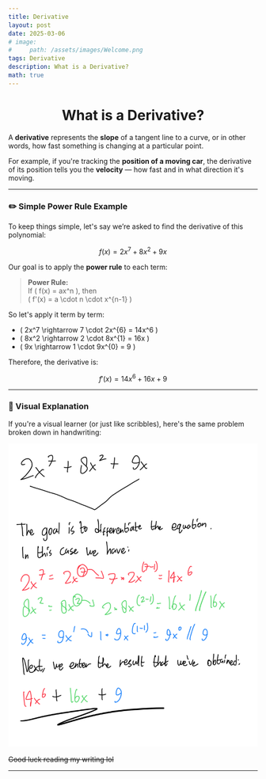 ```yaml
---
title: Derivative
layout: post
date: 2025-03-06
# image:
#     path: /assets/images/Welcome.png
tags: Derivative
description: What is a Derivative?
math: true
---
```


<h1 align="center">What is a Derivative?</h1>

A **derivative** represents the **slope** of a tangent line to a curve, or in other words, how fast something is changing at a particular point.

For example, if you're tracking the **position of a moving car**, the derivative of its position tells you the **velocity** — how fast and in what direction it's moving.

---

### ✏️ Simple Power Rule Example

To keep things simple, let's say we’re asked to find the derivative of this polynomial:

$$
f(x) = 2x^7 + 8x^2 + 9x
$$

Our goal is to apply the **power rule** to each term:

> **Power Rule:**  
> If \( f(x) = ax^n \), then  
> \( f'(x) = a \cdot n \cdot x^{n-1} \)

So let's apply it term by term:

- \( 2x^7 \rightarrow 7 \cdot 2x^{6} = 14x^6 \)
- \( 8x^2 \rightarrow 2 \cdot 8x^{1} = 16x \)
- \( 9x \rightarrow 1 \cdot 9x^{0} = 9 \)

Therefore, the derivative is:

$$
f'(x) = 14x^6 + 16x + 9
$$

---

### 📝 Visual Explanation

If you're a visual learner (or just like scribbles), here's the same problem broken down in handwriting:

![](/assets/derivative/2x⁷+8x²+9x.png)

~~Good luck reading my writing lol~~

---

